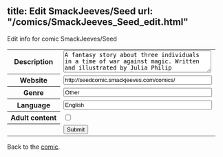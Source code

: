title: Edit SmackJeeves/Seed
url: "/comics/SmackJeeves_Seed_edit.html"
---
Edit info for comic SmackJeeves/Seed

<form name="comic" action="http://gaepostmail.appspot.com/comic/" method="post">
<table class="comicinfo">
<tr>
<th>Description</th><td><textarea name="description" cols="40" rows="3">A fantasy story about three individuals in a time of war against magic. Written and illustrated by Julia Philip http://www.seed-comic.com/</textarea></td>
</tr>
<tr>
<th>Website</th><td><input type="text" name="url" value="http://seedcomic.smackjeeves.com/comics/" size="40"/></td>
</tr>
<tr>
<th>Genre</th><td><input type="text" name="genre" value="Other" size="40"/></td>
</tr>
<tr>
<th>Language</th><td><input type="text" name="language" value="English" size="40"/></td>
</tr>
<tr>
<th>Adult content</th><td><input type="checkbox" name="adult" value="adult" /></td>
</tr>
<tr>
<th></th><td>
<input type="hidden" name="comic" value="SmackJeeves_Seed" />
<input type="submit" name="submit" value="Submit" />
</td>
</tr>
</table>
</form>

Back to the [comic](SmackJeeves_Seed.html).
